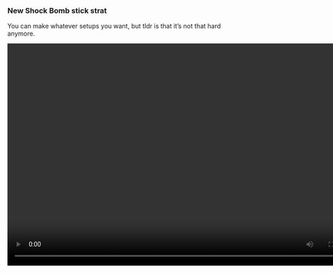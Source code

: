 ### New Shock Bomb stick strat


You can make whatever setups you want, but tldr is that it’s not that hard anymore.


<video controls="true" width="800" height="500" ><source src="https://raw.githubusercontent.com/1IlIl/wikidata/main/tra_trsw2_stuff/SBDrop.mp4"></video>
